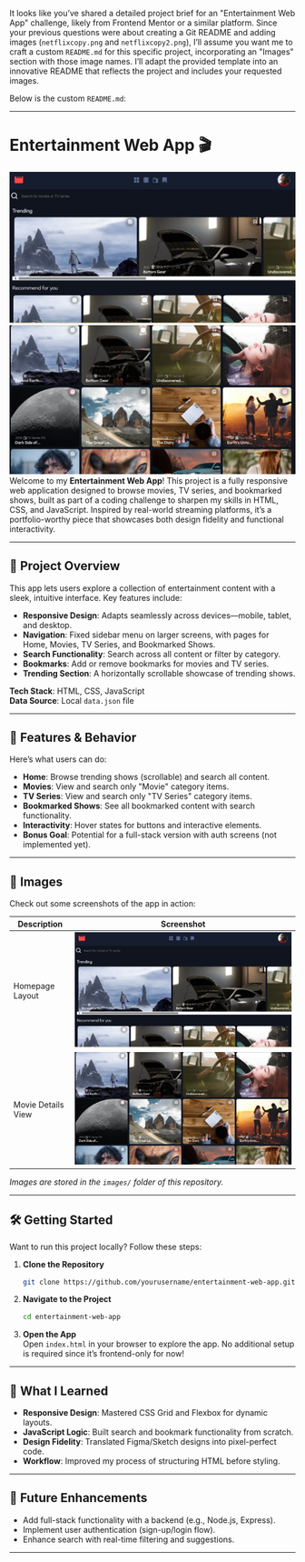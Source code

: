 It looks like you’ve shared a detailed project brief for an "Entertainment Web App" challenge, likely from Frontend Mentor or a similar platform. Since your previous questions were about creating a Git README and adding images (`netflixcopy.png` and `netflixcopy2.png`), I’ll assume you want me to craft a custom `README.md` for this specific project, incorporating an "Images" section with those image names. I’ll adapt the provided template into an innovative README that reflects the project and includes your requested images.

Below is the custom `README.md`:

---

# Entertainment Web App 🎬

![Project Banner](netflixcopy.png)
![Project Banner](netflixcopy2.png)
Welcome to my **Entertainment Web App**! This project is a fully responsive web application designed to browse movies, TV series, and bookmarked shows, built as part of a coding challenge to sharpen my skills in HTML, CSS, and JavaScript. Inspired by real-world streaming platforms, it’s a portfolio-worthy piece that showcases both design fidelity and functional interactivity.

---

## 🌟 Project Overview

This app lets users explore a collection of entertainment content with a sleek, intuitive interface. Key features include:

- **Responsive Design**: Adapts seamlessly across devices—mobile, tablet, and desktop.
- **Navigation**: Fixed sidebar menu on larger screens, with pages for Home, Movies, TV Series, and Bookmarked Shows.
- **Search Functionality**: Search across all content or filter by category.
- **Bookmarks**: Add or remove bookmarks for movies and TV series.
- **Trending Section**: A horizontally scrollable showcase of trending shows.

**Tech Stack**: HTML, CSS, JavaScript  
**Data Source**: Local `data.json` file

---

## 🎯 Features & Behavior

Here’s what users can do:

- **Home**: Browse trending shows (scrollable) and search all content.
- **Movies**: View and search only "Movie" category items.
- **TV Series**: View and search only "TV Series" category items.
- **Bookmarked Shows**: See all bookmarked content with search functionality.
- **Interactivity**: Hover states for buttons and interactive elements.
- **Bonus Goal**: Potential for a full-stack version with auth screens (not implemented yet).

---

## 📸 Images

Check out some screenshots of the app in action:

| Description            | Screenshot                           |
|------------------------|--------------------------------------|
| Homepage Layout        | ![Homepage](netflixcopy.png)  |
| Movie Details View     | ![Movie View](netflixcopy2.png) |

*Images are stored in the `images/` folder of this repository.*

---

## 🛠️ Getting Started

Want to run this project locally? Follow these steps:

1. **Clone the Repository**  
   ```bash
   git clone https://github.com/yourusername/entertainment-web-app.git
   ```

2. **Navigate to the Project**  
   ```bash
   cd entertainment-web-app
   ```

3. **Open the App**  
   Open `index.html` in your browser to explore the app. No additional setup is required since it’s frontend-only for now!

---


## 🧠 What I Learned

- **Responsive Design**: Mastered CSS Grid and Flexbox for dynamic layouts.
- **JavaScript Logic**: Built search and bookmark functionality from scratch.
- **Design Fidelity**: Translated Figma/Sketch designs into pixel-perfect code.
- **Workflow**: Improved my process of structuring HTML before styling.

---

## 🔮 Future Enhancements

- Add full-stack functionality with a backend (e.g., Node.js, Express).
- Implement user authentication (sign-up/login flow).
- Enhance search with real-time filtering and suggestions.

---
